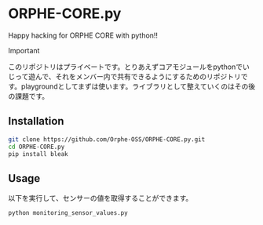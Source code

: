 # ORPHE-CORE.py
Happy hacking for ORPHE CORE with python!!


> [!IMPORTANT]
> このリポジトリはプライベートです。とりあえずコアモジュールをpythonでいじって遊んで、それをメンバー内で共有できるようにするためのリポジトリです。playgroundとしてまずは使います。ライブラリとして整えていくのはその後の課題です。

## Installation
```bash
git clone https://github.com/Orphe-OSS/ORPHE-CORE.py.git
cd ORPHE-CORE.py
pip install bleak
```

## Usage
以下を実行して、センサーの値を取得することができます。
```bash
python monitoring_sensor_values.py
```